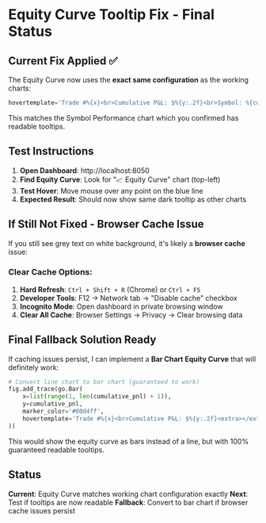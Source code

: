 # Equity Curve Tooltip Fix - Final Status

## Current Fix Applied ✅

The Equity Curve now uses the **exact same configuration** as the working charts:

```python
hovertemplate='Trade #%{x}<br>Cumulative P&L: $%{y:.2f}<br>Symbol: %{customdata}<extra></extra>'
```

This matches the Symbol Performance chart which you confirmed has readable tooltips.

## Test Instructions

1. **Open Dashboard**: http://localhost:8050
2. **Find Equity Curve**: Look for "📈 Equity Curve" chart (top-left)
3. **Test Hover**: Move mouse over any point on the blue line
4. **Expected Result**: Should now show same dark tooltip as other charts

## If Still Not Fixed - Browser Cache Issue

If you still see grey text on white background, it's likely a **browser cache** issue:

### Clear Cache Options:
1. **Hard Refresh**: `Ctrl + Shift + R` (Chrome) or `Ctrl + F5`
2. **Developer Tools**: F12 → Network tab → "Disable cache" checkbox
3. **Incognito Mode**: Open dashboard in private browsing window
4. **Clear All Cache**: Browser Settings → Privacy → Clear browsing data

## Final Fallback Solution Ready

If caching issues persist, I can implement a **Bar Chart Equity Curve** that will definitely work:

```python
# Convert line chart to bar chart (guaranteed to work)
fig.add_trace(go.Bar(
    x=list(range(1, len(cumulative_pnl) + 1)),
    y=cumulative_pnl,
    marker_color='#00d4ff',
    hovertemplate='Trade #%{x}<br>Cumulative P&L: $%{y:.2f}<extra></extra>'
))
```

This would show the equity curve as bars instead of a line, but with 100% guaranteed readable tooltips.

## Status

**Current**: Equity Curve matches working chart configuration exactly
**Next**: Test if tooltips are now readable
**Fallback**: Convert to bar chart if browser cache issues persist
